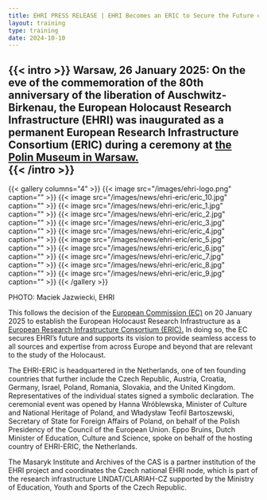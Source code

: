 ```yaml
---
title: EHRI PRESS RELEASE | EHRI Becomes an ERIC to Secure the Future of Holocaust Research 
layout: training
type: training
date: 2024-10-10
---
```


{{< intro >}}
Warsaw, 26 January 2025: On the eve of the commemoration of the 80th anniversary of the liberation of Auschwitz-Birkenau, the European Holocaust Research Infrastructure (EHRI) was inaugurated as a permanent European Research Infrastructure Consortium (ERIC) during a ceremony at [the Polin Museum in Warsaw.](https://polin.pl/pl)  
{{< /intro >}}
---

{{< gallery columns="4" >}}
{{< image src="/images/ehri-logo.png" caption="" >}}
{{< image src="/images/news/ehri-eric/eric_10.jpg" caption="" >}}
{{< image src="/images/news/ehri-eric/eric_1.jpg" caption="" >}}
{{< image src="/images/news/ehri-eric/eric_2.jpg" caption="" >}}
{{< image src="/images/news/ehri-eric/eric_3.jpg" caption="" >}}
{{< image src="/images/news/ehri-eric/eric_4.jpg" caption="" >}}
{{< image src="/images/news/ehri-eric/eric_5.jpg" caption="" >}}
{{< image src="/images/news/ehri-eric/eric_6.jpg" caption="" >}}
{{< image src="/images/news/ehri-eric/eric_7.jpg" caption="" >}}
{{< image src="/images/news/ehri-eric/eric_8.jpg" caption="" >}}
{{< image src="/images/news/ehri-eric/eric_9.jpg" caption="" >}}
{{< /gallery >}}


PHOTO: Maciek Jazwiecki, EHRI


This follows the decision of the [European Commission (EC)](https://research-and-innovation.ec.europa.eu/news/all-research-and-innovation-newseuropean-holocaust-research-infrastructure-becomes-30th-eu-recognised-research-consortium-major-2025-01-20_en) on 20 January 2025 to establish the European Holocaust Research Infrastructure as a [European Research Infrastructure Consortium (ERIC).](https://www.eric-forum.eu/) In doing so, the EC secures EHRI’s future and supports its vision to provide seamless access to all sources and expertise from across Europe and beyond that are relevant to the study of the Holocaust.

The EHRI-ERIC is headquartered in the Netherlands, one of ten founding countries that further include the Czech Republic, Austria, Croatia, Germany, Israel, Poland, Romania, Slovakia, and the United Kingdom. Representatives of the individual states signed a symbolic declaration. The ceremonial event was opened by Hanna Wróblewska, Minister of Culture and National Heritage of Poland, and Władysław Teofil Bartoszewski, Secretary of State for Foreign Affairs of Poland, on behalf of the Polish Presidency of the Council of the European Union. Eppo Bruins, Dutch Minister of Education, Culture and Science, spoke on behalf of the hosting country of EHRI-ERIC, the Netherlands.

The Masaryk Institute and Archives of the CAS is a partner institution of the EHRI project and coordinates the Czech national EHRI node, which is part of the research infrastructure LINDAT/CLARIAH-CZ supported by the Ministry of Education, Youth and Sports of the Czech Republic.
